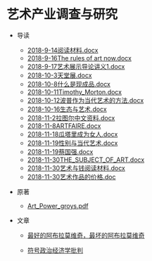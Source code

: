 # 艺术产业调查与研究

- 导读

  - [2018-9-14阅读材料.docx](https://view.officeapps.live.com/op/view.aspx?src=https://github.com/awesome-mfa/mfa-resource/raw/master/docs/Art_Industry/Guide/2018-9-14阅读材料.docx)
  - [2018-9-16The rules of art now.docx](https://view.officeapps.live.com/op/view.aspx?src=https://github.com/awesome-mfa/mfa-resource/raw/master/docs/Art_Industry/Guide/2018-9-16The_rules_of_art_now.docx)
  - [2018-9-17艺术展示导论讲义1.docx](https://view.officeapps.live.com/op/view.aspx?src=https://github.com/awesome-mfa/mfa-resource/raw/master/docs/Art_Industry/Guide/2018-9-17艺术展示导论讲义1.docx)
  - [2018-10-3天堂展.docx](https://view.officeapps.live.com/op/view.aspx?src=https://github.com/awesome-mfa/mfa-resource/raw/master/docs/Art_Industry/Guide/2018-10-3天堂展.docx)
  - [2018-10-8什么是现成品.docx](https://view.officeapps.live.com/op/view.aspx?src=https://github.com/awesome-mfa/mfa-resource/raw/master/docs/Art_Industry/Guide/2018-10-8什么是现成品.docx)
  - [2018-10-11Timothy_Morton.docx](https://view.officeapps.live.com/op/view.aspx?src=https://github.com/awesome-mfa/mfa-resource/raw/master/docs/Art_Industry/Guide/2018-10-11Timothy_Morton.docx)
  - [2018-10-12波普作为当代艺术的方法.docx](https://view.officeapps.live.com/op/view.aspx?src=https://github.com/awesome-mfa/mfa-resource/raw/master/docs/Art_Industry/Guide/2018-10-12波普作为当代艺术的方法.docx)
  - [2018-10-16生态与艺术.docx](https://view.officeapps.live.com/op/view.aspx?src=https://github.com/awesome-mfa/mfa-resource/raw/master/docs/Art_Industry/Guide/2018-10-16生态与艺术.docx)
  - [2018-11-2拉图尔中文资料.docx](https://view.officeapps.live.com/op/view.aspx?src=https://github.com/awesome-mfa/mfa-resource/raw/master/docs/Art_Industry/Guide/2018-11-2拉图尔中文资料.docx)
  - [2018-11-8ARTFAIRE.docx](https://view.officeapps.live.com/op/view.aspx?src=https://github.com/awesome-mfa/mfa-resource/raw/master/docs/Art_Industry/Guide/2018-11-8ARTFAIRE.docx)
  - [2018-11-18瓜塔里成为女人.docx](https://view.officeapps.live.com/op/view.aspx?src=https://github.com/awesome-mfa/mfa-resource/raw/master/docs/Art_Industry/Guide/2018-11-18瓜塔里成为女人.docx)
  - [2018-11-19性别与当代艺术.docx](https://view.officeapps.live.com/op/view.aspx?src=https://github.com/awesome-mfa/mfa-resource/raw/master/docs/Art_Industry/Guide/2018-11-19性别与当代艺术.docx)
  - [2018-11-19蔡国强.docx](https://view.officeapps.live.com/op/view.aspx?src=https://github.com/awesome-mfa/mfa-resource/raw/master/docs/Art_Industry/Guide/2018-11-19蔡国强.docx)
  - [2018-11-30THE_SUBJECT_OF_ART.docx](https://view.officeapps.live.com/op/view.aspx?src=https://github.com/awesome-mfa/mfa-resource/raw/master/docs/Art_Industry/Guide/2018-11-30THE_SUBJECT_OF_ART.docx)
  - [2018-11-30艺术与钱阅读材料.docx](https://view.officeapps.live.com/op/view.aspx?src=https://github.com/awesome-mfa/mfa-resource/raw/master/docs/Art_Industry/Guide/2018-11-30艺术与钱阅读材料.docx)
  - [2018-11-30艺术作品的价格.doc](https://view.officeapps.live.com/op/view.aspx?src=https://github.com/awesome-mfa/mfa-resource/raw/master/docs/Art_Industry/Guide/2018-11-30艺术作品的价格.doc)

- 原著

  - [Art_Power_groys.pdf](https://tjmfa.github.io/mfa-resource/pdfjs/web/viewer.html?file=https://tjmfa.github.io/mfa-resource/docs/Art_Industry/Original/Art_Power_groys.pdf)

- 文章

  - [最好的阿布拉莫维奇，最坏的阿布拉莫维奇](https://mp.weixin.qq.com/s?__biz=MjM5MjA3ODE2MA==&mid=2662484559&idx=1&sn=fe7e281c0e3becf42c4551a1056b9d98&chksm=bded2a708a9aa366bacaa7665404ea966f06fccbe5ad37cefdded06d7868739f6c44b44bf978&mpshare=1&scene=1&srcid=1128nSOo5TIWWg8dDsgcl6TO#rd)

  - [符号政治经济学批判](http://m.ishare.iask.sina.com.cn/f/37160755.html)